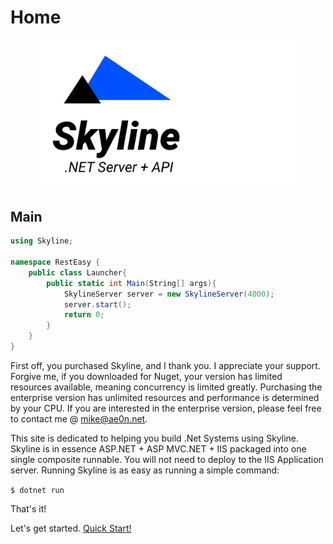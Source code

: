 # Home



<figure><img src=".gitbook/assets/identity-icon (3).png" alt=""><figcaption></figcaption></figure>

## Main

```csharp
using Skyline;

namespace RestEasy {
    public class Launcher{
        public static int Main(String[] args){
            SkylineServer server = new SkylineServer(4000);
            server.start();
            return 0;
        }
    }
}
```

First off, you purchased Skyline, and I thank you. I appreciate your support. Forgive me, if you downloaded for Nuget, your version has limited resources available, meaning concurrency is limited greatly. Purchasing the enterprise version has unlimited resources and performance is determined by your CPU. If you are interested in the enterprise version, please feel free to contact me @ mike@ae0n.net.

This site is dedicated to helping you build .Net Systems using Skyline. Skyline is in essence ASP.NET + ASP MVC.NET + IIS packaged into one single composite runnable. You will not need to deploy to the IIS Application server. Running Skyline is as easy as running a simple command:

`$ dotnet run`

That's it!

Let's get started. [Quick Start!](quick-start.md)
